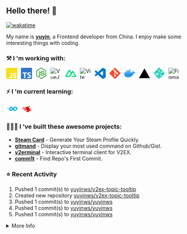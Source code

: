 ## Hello there! 👋

[![wakatime](https://wakatime.com/badge/user/51143705-a99d-4e70-b101-fd9e1cb44e71.svg)](https://wakatime.com/@51143705-a99d-4e70-b101-fd9e1cb44e71)

My name is [**yuyin**](https://yuy1n.io), a Frontend developer from China. I enjoy make some interesting things with coding.

### ⚒️ I 'm working with: 

<div style="display: flex; gap: 10px">
  <img width="30" height="30" alt="JavaScript" src="./assets/js.svg" />
    <img width="30" height="30" alt="TypeScript" src="./assets/ts.svg" />
    <img width="30" height="30" alt="NodeJS" src="./assets/node.svg" /> 
    <img width="30" height="30" alt="VueJS" src="https://vuejs.org/logo.svg" />
    <img width="30" height="30" alt="NuxtJS" src="./assets/nuxt.svg" />
    <img width="30" height="30" alt="Vite" src="https://vitejs.dev/logo.svg" /> 
    <img width="30" height="30" alt="VScode" src="./assets/vscode.svg" /> 
    <img width="30" height="30" alt="Git" src="./assets/git.svg" />
    <img width="30" height="30" alt="Docker" src="./assets/docker.svg" />
    <img width="30" height="30" alt="Vercel" src="./assets/vercel.svg" />
    <img width="30" height="30" alt="Netlify" src="./assets/netlify.svg" />
    <img width="30" height="30" alt="Figma" src="https://static.figma.com/app/icon/1/favicon.svg" />
</div>

### ⚡️ I 'm current learning:
<div style="display: flex; gap: 10px">
  <img width="30" height="30" alt="Go" src="./assets/go.svg">
  <img width="30" height="30" alt="Wails" src="./assets/wails.svg">
</div>

### 👨🏻‍💻 I 've built these awesome projects:  
- [**Steam Card**](https://github.com/yuyinws/steam-card) - Generate Your Steam Profile Quickly.  
- [**gitmand**](https://github.com/yuyinws/gitmand) - Display your most used command on Github/Gist.  
- [**v2erminal**](https://github.com/yuyinws/v2erminal) - Interactive terminal client for V2EX.  
- [**comm1t**](https://github.com/yuyinws/comm1t) - Find Repo's First Commit.

### ⭐️ Recent Activity
<!--RECENT_ACTIVITY:start-->
1. Pushed 1 commit(s) to [yuyinws/v2ex-topic-tooltip](https://github.com/yuyinws/v2ex-topic-tooltip)<br>
2. Created new repository [yuyinws/v2ex-topic-tooltip](https://github.com/yuyinws/v2ex-topic-tooltip)<br>
3. Pushed 1 commit(s) to [yuyinws/yuyinws](https://github.com/yuyinws/yuyinws)<br>
4. Pushed 1 commit(s) to [yuyinws/yuyinws](https://github.com/yuyinws/yuyinws)<br>
5. Pushed 1 commit(s) to [yuyinws/yuyinws](https://github.com/yuyinws/yuyinws)<br>
<!--RECENT_ACTIVITY:end-->

<details>
  <summary>
  More Info
  </summary>
<img src="https://raw.githubusercontent.com/yuyinws/yuyinws/master/gitmand.svg" />
<img src="https://card.yuy1n.io/card/76561198340841543/tokyonight,en,badge,group" />
<img src="https://cdn.jsdelivr.net/gh/yuyinws/yuyinws/github-metrics.svg" />
</details>
